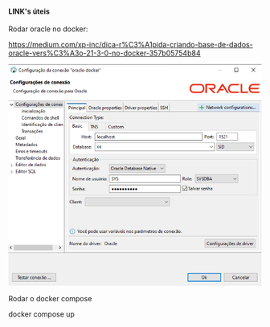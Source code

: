 #### LINK's úteis 

Rodar oracle no docker:

https://medium.com/xp-inc/dica-r%C3%A1pida-criando-base-de-dados-oracle-vers%C3%A3o-21-3-0-no-docker-357b05754b84

![img.png](img.png)

Rodar o docker compose

docker compose up
